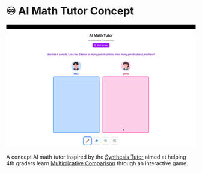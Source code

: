 # ♾️ AI Math Tutor Concept

![AI Math Tutor Concept](demo.png)

A concept AI math tutor inspired by the [Synthesis Tutor](https://www.synthesis.com/tutor) aimed at helping 4th graders learn [Multiplicative Comparison](https://accessim.org/k-5/grade-4/unit-5?a=teacher) through an interactive game.
